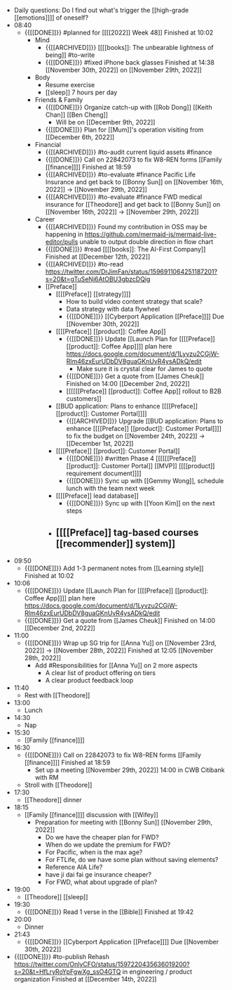 - Daily questions: Do I find out what's trigger the [[high-grade [[emotions]]]] of oneself?
- 08:40
    - {{[[DONE]]}} #planned for [[[[2022]] Week 48]] Finished at 10:02 
        - Mind
            - {{[[ARCHIVED]]}}  [[[[books]]: The unbearable lightness of being]] #to-write 
            - {{[[DONE]]}}  #fixed iPhone back glasses Finished at 14:38 [[November 30th, 2022]] on [[November 29th, 2022]]
        - Body
            - Resume exercise
            - [[sleep]] 7 hours per day
        - Friends & Family
            - {{[[DONE]]}}  Organize catch-up with [[Rob Dong]] [[Keith Chan]] [[Ben Cheng]]
                - Will be on [[December 9th, 2022]]
            - {{[[DONE]]}} Plan for [[Mum]]'s operation visiting from [[December 6th, 2022]] 
        - Financial
            - {{[[ARCHIVED]]}} #to-audit current liquid assets #finance
            - {{[[DONE]]}} Call on 22842073 to fix W8-REN forms [[Family [[finance]]]] Finished at 18:59 
            - {{[[ARCHIVED]]}}  #to-evaluate #finance Pacific Life Insurance and get back to [[Bonny Sun]] on [[November 16th, 2022]] -> [[November 29th, 2022]]
            - {{[[ARCHIVED]]}}  #to-evaluate #finance FWD medical insurance for [[Theodore]] and get back to [[Bonny Sun]] on [[November 16th, 2022]] -> [[November 29th, 2022]]
        - Career
            - {{[[ARCHIVED]]}}  Found my contribution in OSS may be happening in https://github.com/mermaid-js/mermaid-live-editor/pulls unable to output double direction in flow chart
            - {{[[DONE]]}}  #read [[[[books]]: The AI-First Company]] Finished at [[December 12th, 2022]]
            - {{[[ARCHIVED]]}}  #to-read https://twitter.com/DrJimFan/status/1596911064251187201?s=20&t=gTuSeNj6AtOBU3gbzcDQig
            - [[Preface]]
                - [[[[Preface]] [[strategy]]]]
                    - How to build video content strategy that scale?
                    - Data strategy with data flywheel
                    - {{[[DONE]]}}  [[Cyberport Application [[Preface]]]] Due [[November 30th, 2022]]
                - [[[[Preface]] [[product]]: Coffee App]]
                    - {{[[DONE]]}} Update [[Launch Plan for [[[[Preface]] [[product]]: Coffee App]]]] plan here https://docs.google.com/document/d/1Lyvzu2CGjW-Rlm46zxEurUDbDV8guaGKnUvR4ysADkQ/edit
                        - Make sure it is crystal clear for James to quote
                    - {{[[DONE]]}} Get a quote from [[James Cheuk]] Finished on 14:00 [[December 2nd, 2022]]
                    -  [[[[[[Preface]] [[product]]: Coffee App]] rollout to B2B customers]]
                - [[BUD application: Plans to enhance [[[[Preface]] [[product]]: Customer Portal]]]]
                    - {{[[ARCHIVED]]}}  Upgrade [[BUD application: Plans to enhance [[[[Preface]] [[product]]: Customer Portal]]]] to fix the budget on [[November 24th, 2022]] -> [[December 1st, 2022]]
                - [[[[Preface]] [[product]]: Customer Portal]]
                    - {{[[DONE]]}}  #written Phase 4 [[[[[[Preface]] [[product]]: Customer Portal]] [[MVP]] [[[[product]] requirement document]]]]
                    - {{[[DONE]]}}  Sync up with [[Gemmy Wong]], schedule lunch with the team next week
                - [[[[Preface]] lead database]]
                    - {{[[DONE]]}}  Sync up with [[Yoon Kim]] on the next steps
                - [[[[Preface]] tag-based courses [[recommender]] system]]
                    - 
- 09:50
    - {{[[DONE]]}}  Add 1-3 permanent notes from [[Learning style]] Finished at 10:02 
- 10:06
    - {{[[DONE]]}} Update [[Launch Plan for [[[[Preface]] [[product]]: Coffee App]]]] plan here https://docs.google.com/document/d/1Lyvzu2CGjW-Rlm46zxEurUDbDV8guaGKnUvR4ysADkQ/edit
    - {{[[DONE]]}} Get a quote from [[James Cheuk]] Finished on 14:00 [[December 2nd, 2022]]
- 11:00
    - {{[[DONE]]}}  Wrap up SG trip for [[Anna Yu]] on [[November 23rd, 2022]] -> [[November 28th, 2022]] Finished at 12:05 [[November 28th, 2022]]
        - Add #Responsibilities for [[Anna Yu]] on 2 more aspects
            - A clear list of product offering on tiers
            - A clear product feedback loop
- 11:40
    - Rest with [[Theodore]]
- 13:00
    - Lunch
- 14:30
    - Nap
- 15:30
    - [[Family [[finance]]]]
- 16:30
    - {{[[DONE]]}} Call on 22842073 to fix W8-REN forms [[Family [[finance]]]] Finished at 18:59 
        - Set up a meeting [[November 29th, 2022]] 14:00 in CWB Citibank with RM
    - Stroll with [[Theodore]]
- 17:30
    - [[Theodore]] dinner
- 18:15
    - [[Family [[finance]]]] discussion with [[Wifey]]
        - Preparation for meeting with [[Bonny Sun]] [[November 29th, 2022]]
            - Do we have the cheaper plan for FWD?
            - When do we update the premium for FWD?
            - For Pacific, when is the max age?
            - For FTLife, do we have some plan without saving elements?
            - Reference AIA Life?
            - have ji dai fai ge insurance cheaper?
            - For FWD, what about upgrade of plan?
- 19:00
    - [[Theodore]] [[sleep]]
- 19:30
    - {{[[DONE]]}}  Read 1 verse in the [[Bible]] Finished at 19:42 
- 20:00
    - Dinner
- 21:43
    - {{[[DONE]]}}  [[Cyberport Application [[Preface]]]] Due [[November 30th, 2022]]
- {{[[DONE]]}} #to-publish Rehash https://twitter.com/OnlyCFO/status/1597220435636019200?s=20&t=HfLryRoYpFgwXg_ssO4GTQ in engineering / product organization Finished at [[December 14th, 2022]]

